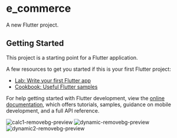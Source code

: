 # e_commerce

A new Flutter project.

## Getting Started

This project is a starting point for a Flutter application.

A few resources to get you started if this is your first Flutter project:

- [Lab: Write your first Flutter app](https://docs.flutter.dev/get-started/codelab)
- [Cookbook: Useful Flutter samples](https://docs.flutter.dev/cookbook)

For help getting started with Flutter development, view the
[online documentation](https://docs.flutter.dev/), which offers tutorials,
samples, guidance on mobile development, and a full API reference.



![calc1-removebg-preview](https://github.com/Shalu6634/e_commerce/assets/149373622/0cbb04cf-ce18-4c51-a0cb-50979bc17c6a)
![dynamic-removebg-preview](https://github.com/Shalu6634/e_commerce/assets/149373622/ce77cfe8-ba00-4547-ab35-61b4f844202a)
![dynamic2-removebg-preview](https://github.com/Shalu6634/e_commerce/assets/149373622/dcf89103-d48e-4964-adb3-19cfdaed6b0b)
